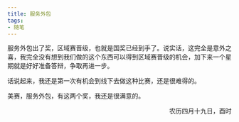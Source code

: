 ```yaml
---
title: 服务外包
tags:
- 随笔
---
```


服务外包出了奖，区域赛晋级，也就是国奖已经到手了。说实话，这完全是意外之喜，我完全没有想到我们做的这个东西可以得到区域赛晋级的机会，加下来一个星期就是好好准备答辩，争取再进一步。

话说起来，我还是第一次有机会到线下去做这种比赛，还是很难得的。

美赛，服务外包，有这两个奖，我还是很满意的。

<p align="right">农历四月十九日，酉时</p>



